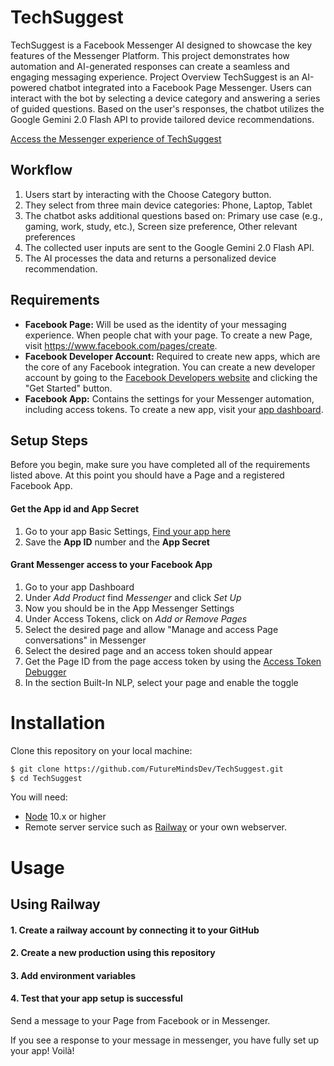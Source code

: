 # TechSuggest

TechSuggest is a Facebook Messenger AI designed to showcase the key features of the Messenger Platform. This project demonstrates how automation and AI-generated responses can create a seamless and engaging messaging experience.
Project Overview
TechSuggest is an AI-powered chatbot integrated into a Facebook Page Messenger. Users can interact with the bot by selecting a device category and answering a series of guided questions. Based on the user's responses, the chatbot utilizes the Google Gemini 2.0 Flash API to provide tailored device recommendations.

[Access the Messenger experience of TechSuggest](https://www.messenger.com/t/569761872883181/)

## Workflow
1.	Users start by interacting with the Choose Category button.
2.	They select from three main device categories: Phone, Laptop, Tablet
3.	The chatbot asks additional questions based on:	Primary use case (e.g., gaming, work, study, etc.),	Screen size preference,	Other relevant preferences
4.	The collected user inputs are sent to the Google Gemini 2.0 Flash API.
5.	The AI processes the data and returns a personalized device recommendation.


## Requirements

- **Facebook Page:** Will be used as the identity of your messaging experience. When people chat with your page. To create a new Page, visit https://www.facebook.com/pages/create.
- **Facebook Developer Account:** Required to create new apps, which are the core of any Facebook integration. You can create a new developer account by going to the [Facebook Developers website](https://developers.facebook.com/) and clicking the "Get Started" button.
- **Facebook App:** Contains the settings for your Messenger automation, including access tokens. To create a new app, visit your [app dashboard](https://developers.facebook.com/apps).

## Setup Steps

Before you begin, make sure you have completed all of the requirements listed above. At this point you should have a Page and a registered Facebook App.

#### Get the App id and App Secret

1. Go to your app Basic Settings, [Find your app here](https://developers.facebook.com/apps)
2. Save the **App ID** number and the **App Secret**

#### Grant  Messenger access to your Facebook App

1. Go to your app Dashboard
2. Under _Add Product_ find _Messenger_ and click _Set Up_
3. Now you should be in the App Messenger Settings
4. Under Access Tokens, click on _Add or Remove Pages_
5. Select the desired page and allow "Manage and access Page conversations" in Messenger
6. Select the desired page and an access token should appear
7. Get the Page ID from the page access token by using the [Access Token Debugger](https://developers.facebook.com/tools/debug/accesstoken/)
8. In the section Built-In NLP, select your page and enable the toggle

# Installation

Clone this repository on your local machine:

```bash
$ git clone https://github.com/FutureMindsDev/TechSuggest.git
$ cd TechSuggest
```

You will need:

- [Node](https://nodejs.org/en/) 10.x or higher
- Remote server service such as [Railway](https://www.railway.com/) or your own webserver.

# Usage

## Using Railway

#### 1. Create a railway account by connecting it to your GitHub

#### 2. Create a new production using this repository

#### 3. Add environment variables

#### 4. Test that your app setup is successful

Send a message to your Page from Facebook or in Messenger.

If you see a response to your message in messenger, you have fully set up your app! Voilà!
